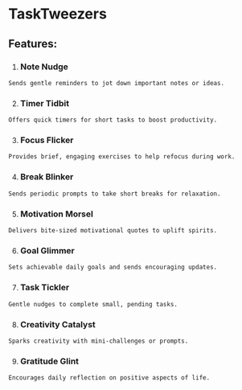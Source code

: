 
# TaskTweezers

## Features:
  1. ### Note Nudge
    Sends gentle reminders to jot down important notes or ideas.
  2. ### Timer Tidbit
    Offers quick timers for short tasks to boost productivity.
  3. ### Focus Flicker
    Provides brief, engaging exercises to help refocus during work.
  4. ### Break Blinker
    Sends periodic prompts to take short breaks for relaxation.
  5. ### Motivation Morsel
    Delivers bite-sized motivational quotes to uplift spirits. 
  6. ### Goal Glimmer
    Sets achievable daily goals and sends encouraging updates.
  7. ### Task Tickler
    Gentle nudges to complete small, pending tasks.
  8. ### Creativity Catalyst
    Sparks creativity with mini-challenges or prompts.
  9. ### Gratitude Glint
    Encourages daily reflection on positive aspects of life.